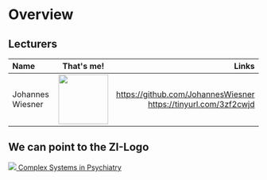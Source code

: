 # Overview

## Lecturers

|    Name          | That's me!                                                                                    | Links                                                                  |
| :--------------- | :-------------------------------------------------------------------------------------------: | ---------------------------------------------------------------------: |
| Johannes Wiesner |  <img src="https://avatars.githubusercontent.com/u/48254290?v=4" width="100px;" alt=""/>      | https://github.com/JohannesWiesner <br /> https://tinyurl.com/3zf2cwjd |


## We can point to the ZI-Logo
[<img src="https://www.zi-mannheim.de/favicon.ico"> Complex Systems in Psychiatry](https://www.zi-mannheim.de/en/research/departments-research-groups-institutes/psychiatry-psychotherapy/researchgroups-psychiatry-e/complex-systems-in-psychiatry.html)
